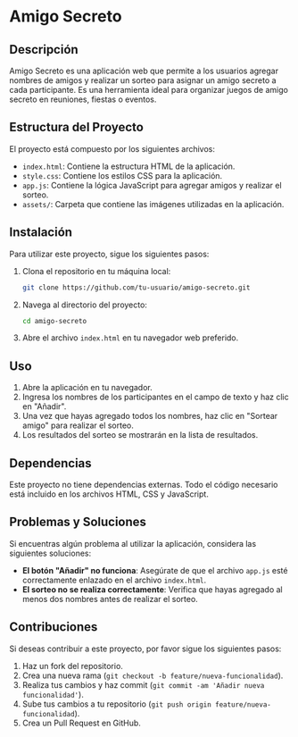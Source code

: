 # Amigo Secreto

## Descripción
Amigo Secreto es una aplicación web que permite a los usuarios agregar nombres de amigos y realizar un sorteo para asignar un amigo secreto a cada participante. Es una herramienta ideal para organizar juegos de amigo secreto en reuniones, fiestas o eventos.

## Estructura del Proyecto
El proyecto está compuesto por los siguientes archivos:
- `index.html`: Contiene la estructura HTML de la aplicación.
- `style.css`: Contiene los estilos CSS para la aplicación.
- `app.js`: Contiene la lógica JavaScript para agregar amigos y realizar el sorteo.
- `assets/`: Carpeta que contiene las imágenes utilizadas en la aplicación.

## Instalación
Para utilizar este proyecto, sigue los siguientes pasos:

1. Clona el repositorio en tu máquina local:
    ```bash
    git clone https://github.com/tu-usuario/amigo-secreto.git
    ```

2. Navega al directorio del proyecto:
    ```bash
    cd amigo-secreto
    ```

3. Abre el archivo `index.html` en tu navegador web preferido.

## Uso
1. Abre la aplicación en tu navegador.
2. Ingresa los nombres de los participantes en el campo de texto y haz clic en "Añadir".
3. Una vez que hayas agregado todos los nombres, haz clic en "Sortear amigo" para realizar el sorteo.
4. Los resultados del sorteo se mostrarán en la lista de resultados.

## Dependencias
Este proyecto no tiene dependencias externas. Todo el código necesario está incluido en los archivos HTML, CSS y JavaScript.

## Problemas y Soluciones
Si encuentras algún problema al utilizar la aplicación, considera las siguientes soluciones:

- **El botón "Añadir" no funciona**: Asegúrate de que el archivo `app.js` esté correctamente enlazado en el archivo `index.html`.
- **El sorteo no se realiza correctamente**: Verifica que hayas agregado al menos dos nombres antes de realizar el sorteo.

## Contribuciones
Si deseas contribuir a este proyecto, por favor sigue los siguientes pasos:

1. Haz un fork del repositorio.
2. Crea una nueva rama (`git checkout -b feature/nueva-funcionalidad`).
3. Realiza tus cambios y haz commit (`git commit -am 'Añadir nueva funcionalidad'`).
4. Sube tus cambios a tu repositorio (`git push origin feature/nueva-funcionalidad`).
5. Crea un Pull Request en GitHub.

